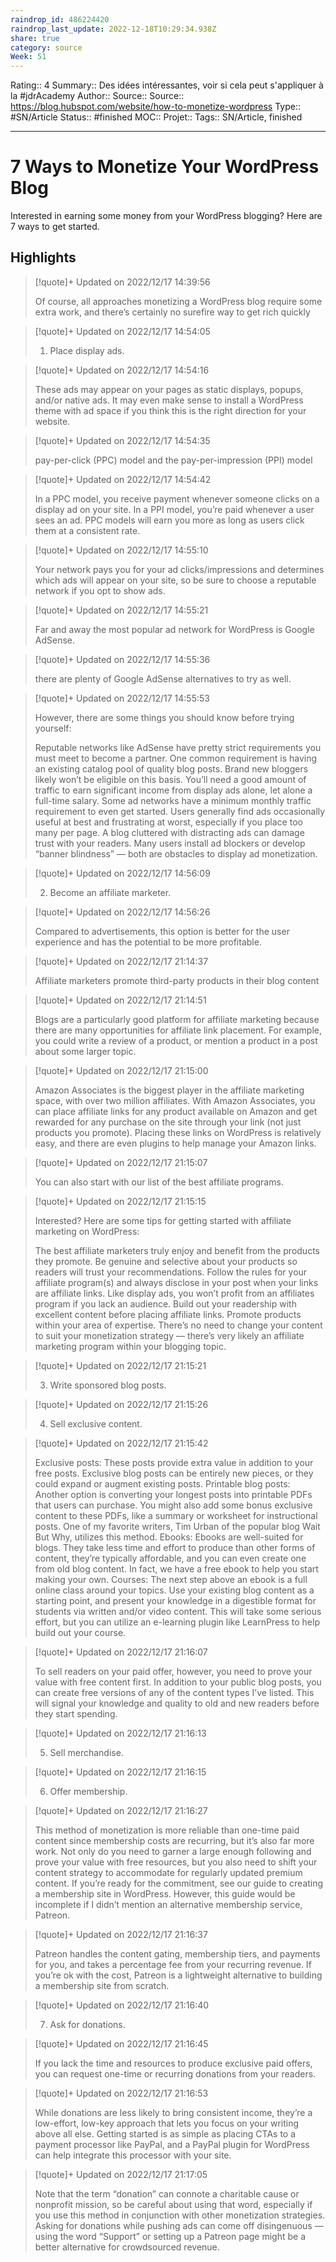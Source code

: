 ```yaml
---
raindrop_id: 486224420
raindrop_last_update: 2022-12-18T10:29:34.938Z
share: true
category: source
Week: 51
---
```


Rating:: 4
Summary:: Des idées intéressantes, voir si cela peut s'appliquer à la #jdrAcademy 
Author::
Source:: 
Source:: https://blog.hubspot.com/website/how-to-monetize-wordpress
Type:: #SN/Article 
Status:: #finished 
MOC::
Projet:: 
Tags:: SN/Article, finished

---
# 7 Ways to Monetize Your WordPress Blog

Interested in earning some money from your WordPress blogging? Here are 7 ways to get started.

## Highlights

> [!quote]+ Updated on 2022/12/17 14:39:56
>
> Of course, all approaches monetizing a WordPress blog require some extra work, and there’s certainly no surefire way to get rich quickly

> [!quote]+ Updated on 2022/12/17 14:54:05
>
> 1. Place display ads.

> [!quote]+ Updated on 2022/12/17 14:54:16
>
> These ads may appear on your pages as static displays, popups, and/or native ads. It may even make sense to install a WordPress theme with ad space if you think this is the right direction for your website.

> [!quote]+ Updated on 2022/12/17 14:54:35
>
> pay-per-click (PPC) model and the pay-per-impression (PPI) model

> [!quote]+ Updated on 2022/12/17 14:54:42
>
> In a PPC model, you receive payment whenever someone clicks on a display ad on your site. In a PPI model, you’re paid whenever a user sees an ad. PPC models will earn you more as long as users click them at a consistent rate.

> [!quote]+ Updated on 2022/12/17 14:55:10
>
> Your network pays you for your ad clicks/impressions and determines which ads will appear on your site, so be sure to choose a reputable network if you opt to show ads.

> [!quote]+ Updated on 2022/12/17 14:55:21
>
> Far and away the most popular ad network for WordPress is Google AdSense.

> [!quote]+ Updated on 2022/12/17 14:55:36
>
> there are plenty of Google AdSense alternatives to try as well.

> [!quote]+ Updated on 2022/12/17 14:55:53
>
> However, there are some things you should know before trying yourself:
>
>Reputable networks like AdSense have pretty strict requirements you must meet to become a partner. One common requirement is having an existing catalog pool of quality blog posts. Brand new bloggers likely won’t be eligible on this basis.
>You’ll need a good amount of traffic to earn significant income from display ads alone, let alone a full-time salary. Some ad networks have a minimum monthly traffic requirement to even get started.
>Users generally find ads occasionally useful at best and frustrating at worst, especially if you place too many per page. A blog cluttered with distracting ads can damage trust with your readers.
>Many users install ad blockers or develop “banner blindness” — both are obstacles to display ad monetization.

> [!quote]+ Updated on 2022/12/17 14:56:09
>
> 2. Become an affiliate marketer.

> [!quote]+ Updated on 2022/12/17 14:56:26
>
> Compared to advertisements, this option is better for the user experience and has the potential to be more profitable.

> [!quote]+ Updated on 2022/12/17 21:14:37
>
> Affiliate marketers promote third-party products in their blog content

> [!quote]+ Updated on 2022/12/17 21:14:51
>
> Blogs are a particularly good platform for affiliate marketing because there are many opportunities for affiliate link placement. For example, you could write a review of a product, or mention a product in a post about some larger topic.

> [!quote]+ Updated on 2022/12/17 21:15:00
>
> Amazon Associates is the biggest player in the affiliate marketing space, with over two million affiliates. With Amazon Associates, you can place affiliate links for any product available on Amazon and get rewarded for any purchase on the site through your link (not just products you promote). Placing these links on WordPress is relatively easy, and there are even plugins to help manage your Amazon links.

> [!quote]+ Updated on 2022/12/17 21:15:07
>
> You can also start with our list of the best affiliate programs.

> [!quote]+ Updated on 2022/12/17 21:15:15
>
> Interested? Here are some tips for getting started with affiliate marketing on WordPress:
>
>The best affiliate marketers truly enjoy and benefit from the products they promote. Be genuine and selective about your products so readers will trust your recommendations.
>Follow the rules for your affiliate program(s) and always disclose in your post when your links are affiliate links.
>Like display ads, you won’t profit from an affiliates program if you lack an audience. Build out your readership with excellent content before placing affiliate links.
>Promote products within your area of expertise. There’s no need to change your content to suit your monetization strategy — there’s very likely an affiliate marketing program within your blogging topic.

> [!quote]+ Updated on 2022/12/17 21:15:21
>
> 3. Write sponsored blog posts.

> [!quote]+ Updated on 2022/12/17 21:15:26
>
> 4. Sell exclusive content.

> [!quote]+ Updated on 2022/12/17 21:15:42
>
> Exclusive posts: These posts provide extra value in addition to your free posts. Exclusive blog posts can be entirely new pieces, or they could expand or augment existing posts.
>Printable blog posts: Another option is converting your longest posts into printable PDFs that users can purchase. You might also add some bonus exclusive content to these PDFs, like a summary or worksheet for instructional posts. One of my favorite writers, Tim Urban of the popular blog Wait But Why, utilizes this method.
>Ebooks: Ebooks are well-suited for blogs. They take less time and effort to produce than other forms of content, they’re typically affordable, and you can even create one from old blog content. In fact, we have a free ebook to help you start making your own.
>Courses: The next step above an ebook is a full online class around your topics. Use your existing blog content as a starting point, and present your knowledge in a digestible format for students via written and/or video content. This will take some serious effort, but you can utilize an e-learning plugin like LearnPress to help build out your course.

> [!quote]+ Updated on 2022/12/17 21:16:07
>
> To sell readers on your paid offer, however, you need to prove your value with free content first. In addition to your public blog posts, you can create free versions of any of the content types I’ve listed. This will signal your knowledge and quality to old and new readers before they start spending.

> [!quote]+ Updated on 2022/12/17 21:16:13
>
> 5. Sell merchandise.

> [!quote]+ Updated on 2022/12/17 21:16:15
>
> 6. Offer membership.

> [!quote]+ Updated on 2022/12/17 21:16:27
>
> This method of monetization is more reliable than one-time paid content since membership costs are recurring, but it’s also far more work. Not only do you need to garner a large enough following and prove your value with free resources, but you also need to shift your content strategy to accommodate for regularly updated premium content. If you’re ready for the commitment, see our guide to creating a membership site in WordPress.
>However, this guide would be incomplete if I didn’t mention an alternative membership service, Patreon.

> [!quote]+ Updated on 2022/12/17 21:16:37
>
> Patreon handles the content gating, membership tiers, and payments for you, and takes a percentage fee from your recurring revenue. If you’re ok with the cost, Patreon is a lightweight alternative to building a membership site from scratch.

> [!quote]+ Updated on 2022/12/17 21:16:40
>
> 7. Ask for donations.

> [!quote]+ Updated on 2022/12/17 21:16:45
>
> If you lack the time and resources to produce exclusive paid offers, you can request one-time or recurring donations from your readers.

> [!quote]+ Updated on 2022/12/17 21:16:53
>
> While donations are less likely to bring consistent income, they’re a low-effort, low-key approach that lets you focus on your writing above all else. Getting started is as simple as placing CTAs to a payment processor like PayPal, and a PayPal plugin for WordPress can help integrate this processor with your site.

> [!quote]+ Updated on 2022/12/17 21:17:05
>
> Note that the term “donation” can connote a charitable cause or nonprofit mission, so be careful about using that word, especially if you use this method in conjunction with other monetization strategies. Asking for donations while pushing ads can come off disingenuous — using the word “Support” or setting up a Patreon page might be a better alternative for crowdsourced revenue.
